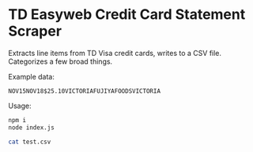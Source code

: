 # TD Easyweb Credit Card Statement Scraper

Extracts line items from TD Visa credit cards, writes to a CSV file. Categorizes a few broad things.

Example data:

```
NOV15NOV18$25.10VICTORIAFUJIYAFOODSVICTORIA
```

Usage:

```sh
npm i
node index.js

cat test.csv
```
